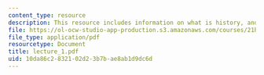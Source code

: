 ```yaml
---
content_type: resource
description: This resource includes information on what is history, and civil war.
file: https://ol-ocw-studio-app-production.s3.amazonaws.com/courses/21h-116j-the-civil-war-and-reconstruction-fall-2005/10da86c2832102d23b7bae8ab1d9dc6d_lecture_1.pdf
file_type: application/pdf
resourcetype: Document
title: lecture_1.pdf
uid: 10da86c2-8321-02d2-3b7b-ae8ab1d9dc6d
---
```

